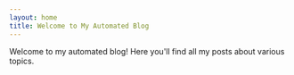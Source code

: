 ```yaml
---
layout: home
title: Welcome to My Automated Blog
---
```


Welcome to my automated blog! Here you'll find all my posts about various topics.
